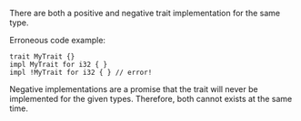 There are both a positive and negative trait implementation for the same type.

Erroneous code example:

```compile_fail,E0751
trait MyTrait {}
impl MyTrait for i32 { }
impl !MyTrait for i32 { } // error!
```

Negative implementations are a promise that the trait will never be implemented
for the given types. Therefore, both cannot exists at the same time.
